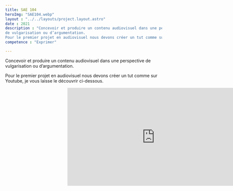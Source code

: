 ```yaml
---
title: SAE 104
heroImg: "SAE104.webp"
layout : "../../layouts/project.layout.astro"
date : 2021
description : "Concevoir et produire un contenu audiovisuel dans une perspective
de vulgarisation ou d’argumentation.
Pour le premier projet en audiovisuel nous devons créer un tut comme sur Youtube, je vous laisse le découvrir notre vidéo."
competence : "Exprimer"

---
```


Concevoir et produire un contenu audiovisuel dans une perspective
de vulgarisation ou d’argumentation.

Pour le premier projet en audiovisuel nous devons créer un tut comme sur Youtube, je vous laisse le découvrir ci-dessous.

<div style="display:flex; justify-content:center; width:100vw;">
<iframe width="560" height="315" src="https://www.youtube.com/embed/FOSuh_um-Bc" title="YouTube video player" frameborder="0" allow="accelerometer; autoplay; clipboard-write; encrypted-media; gyroscope; picture-in-picture; web-share" allowfullscreen></iframe>
</div>

